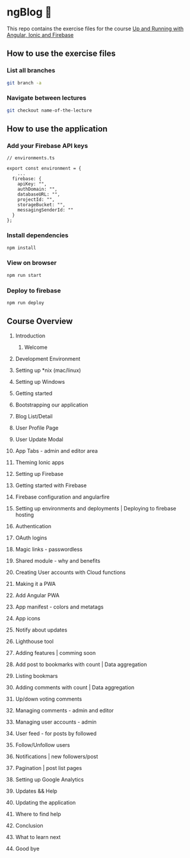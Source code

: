 # ngBlog :metal:

This repo contains the exercise files for the course [Up and Running with Angular, Ionic and Firebase](https://www.udemy.com/up-and-running-with-angular-ionic-and-firebase/?couponCode=GITHUB)

## How to use the exercise files

### List all branches

```bash
git branch -a
```

### Navigate between lectures

```bash
git checkout name-of-the-lecture
```

## How to use the application

### Add your Firebase API keys

```
// environments.ts

export const environment = {
    ...
  firebase: {
    apiKey: "",
    authDomain: "",
    databaseURL: "",
    projectId: "",
    storageBucket: "",
    messagingSenderId: ""
  }
};
```

### Install dependencies

```bash
npm install
```

### View on browser

```bash
npm run start
```

### Deploy to firebase

```bash
npm run deploy
```

## Course Overview

1. Introduction

   1. Welcome

2. Development Environment

  1. Setting up \*nix (mac/linux)
  2. Setting up Windows

3. Getting started

  1. Bootstrapping our application
  2. Blog List/Detail
  3. User Profile Page
  4. User Update Modal
  5. App Tabs - admin and editor area
  6. Theming Ionic apps

4. Setting up Firebase

  1. Getting started with Firebase
  2. Firebase configuration and angularfire
  3. Setting up environments and deployments | Deploying to firebase hosting

5. Authentication

  1. OAuth logins
  2. Magic links - passwordless
  3. Shared module - why and benefits
  4. Creating User accounts with Cloud functions

6. Making it a PWA

  1. Add Angular PWA
  2. App manifest - colors and metatags
  3. App icons
  4. Notify about updates
  5. Lighthouse tool

7. Adding features | comming soon

  1. Add post to bookmarks with count | Data aggregation
  2. Listing bookmars
  3. Adding comments with count | Data aggregation
  4. Up/down voting comments
  5. Managing comments - admin and editor
  6. Managing user accounts - admin
  7. User feed - for posts by followed
  8. Follow/Unfollow users
  9. Notifications | new followers/post
  10. Pagination | post list pages
  11. Setting up Google Analytics

8. Updates && Help

  1. Updating the application
  2. Where to find help

9. Conclusion

  1. What to learn next
  2. Good bye
